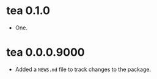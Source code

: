 <!-- NEWS.md is maintained by https://fledge.cynkra.com/, do not edit -->

# tea 0.1.0

- One.


# tea 0.0.0.9000

- Added a `NEWS.md` file to track changes to the package.

